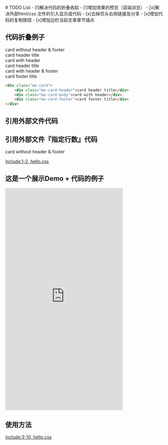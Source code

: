 <link rel="stylesheet" href="http://tgideas.github.io/mocha-v2/definitions/layout/card/card.min.css">
# TODO List
- [!]解决代码的折叠收起
- [!]增加效果的预览（双端浏览）
- [x]解决外部html/css 文件的引入显示成代码
- [x]去掉页头右侧链接及分享
- [x]增加代码的复制按钮
- [x]增加边栏当前文章章节锚点

## 代码折叠例子
<div class="example-prev">
        <a href="javascript:;" title="查看代码" class="example-prev-code"></a>
        <div class="mo-card">
            <div class="mo-card-body">card without header & footer</div>
        </div>
        <div class="mo-card">
            <div class="mo-card-header">card header title</div>
            <div class="mo-card-body">card with header</div>
        </div>
        <div class="mo-card">
            <div class="mo-card-header">card header title</div>
            <div class="mo-card-body">card with header & footer</div>
            <div class="mo-card-footer">card footer title</div>
        </div>
</div>

```html
<div class="mo-card">
    <div class="mo-card-header">card header title</div>
    <div class="mo-card-body">card with header</div>
    <div class="mo-card-footer">card footer title</div>
</div>
```

## 引用外部文件代码

## 引用外部文件『指定行数』代码
<div class="example-prev">
        <a href="javascript:;" title="查看代码" class="example-prev-code"></a>
        <div class="mo-card">
            <div class="mo-card-body">card without header & footer</div>
        </div>
</div>

[include:1-2, hello.css](../assets/mocha-book-style.css)


## 这是一个展示Demo + 代码的例子

<div class="iframe-wrap">
<div class="iframe-mobile-mark"></div>
<iframe src="http://mocha.oa.com/luban/index.html" width="375" height="710" frameborder="0" scrolling="auto" class="iframe-mobile"></iframe>
</div>

## 使用方法
[include:3-10, hello.css](../assets/mocha-book-style.css)
